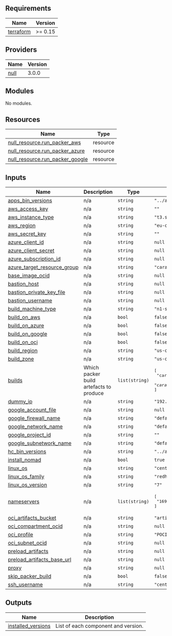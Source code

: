 

<!-- BEGINNING OF PRE-COMMIT-TERRAFORM DOCS HOOK -->
## Requirements

| Name | Version |
|------|---------|
| <a name="requirement_terraform"></a> [terraform](#requirement\_terraform) | >= 0.15 |

## Providers

| Name | Version |
|------|---------|
| <a name="provider_null"></a> [null](#provider\_null) | 3.0.0 |

## Modules

No modules.

## Resources

| Name | Type |
|------|------|
| [null_resource.run_packer_aws](https://registry.terraform.io/providers/hashicorp/null/latest/docs/resources/resource) | resource |
| [null_resource.run_packer_azure](https://registry.terraform.io/providers/hashicorp/null/latest/docs/resources/resource) | resource |
| [null_resource.run_packer_google](https://registry.terraform.io/providers/hashicorp/null/latest/docs/resources/resource) | resource |

## Inputs

| Name | Description | Type | Default | Required |
|------|-------------|------|---------|:--------:|
| <a name="input_apps_bin_versions"></a> [apps\_bin\_versions](#input\_apps\_bin\_versions) | n/a | `string` | `"../ansible/roles/hc_stack_apps/defaults/main.yml"` | no |
| <a name="input_aws_access_key"></a> [aws\_access\_key](#input\_aws\_access\_key) | n/a | `string` | `""` | no |
| <a name="input_aws_instance_type"></a> [aws\_instance\_type](#input\_aws\_instance\_type) | n/a | `string` | `"t3.small"` | no |
| <a name="input_aws_region"></a> [aws\_region](#input\_aws\_region) | n/a | `string` | `"eu-central-1"` | no |
| <a name="input_aws_secret_key"></a> [aws\_secret\_key](#input\_aws\_secret\_key) | n/a | `string` | `""` | no |
| <a name="input_azure_client_id"></a> [azure\_client\_id](#input\_azure\_client\_id) | n/a | `string` | `null` | no |
| <a name="input_azure_client_secret"></a> [azure\_client\_secret](#input\_azure\_client\_secret) | n/a | `string` | `null` | no |
| <a name="input_azure_subscription_id"></a> [azure\_subscription\_id](#input\_azure\_subscription\_id) | n/a | `string` | `null` | no |
| <a name="input_azure_target_resource_group"></a> [azure\_target\_resource\_group](#input\_azure\_target\_resource\_group) | n/a | `string` | `"caravan-images"` | no |
| <a name="input_base_image_ocid"></a> [base\_image\_ocid](#input\_base\_image\_ocid) | n/a | `string` | `null` | no |
| <a name="input_bastion_host"></a> [bastion\_host](#input\_bastion\_host) | n/a | `string` | `null` | no |
| <a name="input_bastion_private_key_file"></a> [bastion\_private\_key\_file](#input\_bastion\_private\_key\_file) | n/a | `string` | `null` | no |
| <a name="input_bastion_username"></a> [bastion\_username](#input\_bastion\_username) | n/a | `string` | `null` | no |
| <a name="input_build_machine_type"></a> [build\_machine\_type](#input\_build\_machine\_type) | n/a | `string` | `"n1-standard-1"` | no |
| <a name="input_build_on_aws"></a> [build\_on\_aws](#input\_build\_on\_aws) | n/a | `bool` | `false` | no |
| <a name="input_build_on_azure"></a> [build\_on\_azure](#input\_build\_on\_azure) | n/a | `bool` | `false` | no |
| <a name="input_build_on_google"></a> [build\_on\_google](#input\_build\_on\_google) | n/a | `bool` | `false` | no |
| <a name="input_build_on_oci"></a> [build\_on\_oci](#input\_build\_on\_oci) | n/a | `bool` | `false` | no |
| <a name="input_build_region"></a> [build\_region](#input\_build\_region) | n/a | `string` | `"us-central1"` | no |
| <a name="input_build_zone"></a> [build\_zone](#input\_build\_zone) | n/a | `string` | `"us-central1-a"` | no |
| <a name="input_builds"></a> [builds](#input\_builds) | Which packer build artefacts to produce | `list(string)` | <pre>[<br>  "caravan.*.enterprise",<br>  "caravan.*.opensource"<br>]</pre> | no |
| <a name="input_dummy_ip"></a> [dummy\_ip](#input\_dummy\_ip) | n/a | `string` | `"192.168.0.1"` | no |
| <a name="input_google_account_file"></a> [google\_account\_file](#input\_google\_account\_file) | n/a | `string` | `null` | no |
| <a name="input_google_firewall_name"></a> [google\_firewall\_name](#input\_google\_firewall\_name) | n/a | `string` | `"default"` | no |
| <a name="input_google_network_name"></a> [google\_network\_name](#input\_google\_network\_name) | n/a | `string` | `"default"` | no |
| <a name="input_google_project_id"></a> [google\_project\_id](#input\_google\_project\_id) | n/a | `string` | `""` | no |
| <a name="input_google_subnetwork_name"></a> [google\_subnetwork\_name](#input\_google\_subnetwork\_name) | n/a | `string` | `"default"` | no |
| <a name="input_hc_bin_versions"></a> [hc\_bin\_versions](#input\_hc\_bin\_versions) | n/a | `string` | `"../ansible/roles/hc_stack_install/defaults/main.yml"` | no |
| <a name="input_install_nomad"></a> [install\_nomad](#input\_install\_nomad) | n/a | `bool` | `true` | no |
| <a name="input_linux_os"></a> [linux\_os](#input\_linux\_os) | n/a | `string` | `"centos"` | no |
| <a name="input_linux_os_family"></a> [linux\_os\_family](#input\_linux\_os\_family) | n/a | `string` | `"redhat"` | no |
| <a name="input_linux_os_version"></a> [linux\_os\_version](#input\_linux\_os\_version) | n/a | `string` | `"7"` | no |
| <a name="input_nameservers"></a> [nameservers](#input\_nameservers) | n/a | `list(string)` | <pre>[<br>  "169.254.169.254"<br>]</pre> | no |
| <a name="input_oci_artifacts_bucket"></a> [oci\_artifacts\_bucket](#input\_oci\_artifacts\_bucket) | n/a | `string` | `"artifacts"` | no |
| <a name="input_oci_compartment_ocid"></a> [oci\_compartment\_ocid](#input\_oci\_compartment\_ocid) | n/a | `string` | `null` | no |
| <a name="input_oci_profile"></a> [oci\_profile](#input\_oci\_profile) | n/a | `string` | `"POCIMAGE"` | no |
| <a name="input_oci_subnet_ocid"></a> [oci\_subnet\_ocid](#input\_oci\_subnet\_ocid) | n/a | `string` | `null` | no |
| <a name="input_preload_artifacts"></a> [preload\_artifacts](#input\_preload\_artifacts) | n/a | `string` | `null` | no |
| <a name="input_preload_artifacts_base_url"></a> [preload\_artifacts\_base\_url](#input\_preload\_artifacts\_base\_url) | n/a | `string` | `null` | no |
| <a name="input_proxy"></a> [proxy](#input\_proxy) | n/a | `string` | `null` | no |
| <a name="input_skip_packer_build"></a> [skip\_packer\_build](#input\_skip\_packer\_build) | n/a | `bool` | `false` | no |
| <a name="input_ssh_username"></a> [ssh\_username](#input\_ssh\_username) | n/a | `string` | `"centos"` | no |

## Outputs

| Name | Description |
|------|-------------|
| <a name="output_installed_versions"></a> [installed\_versions](#output\_installed\_versions) | List of each component and version. |
<!-- END OF PRE-COMMIT-TERRAFORM DOCS HOOK -->

